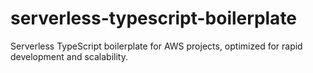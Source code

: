 # serverless-typescript-boilerplate
Serverless TypeScript boilerplate for AWS projects, optimized for rapid development and scalability.
